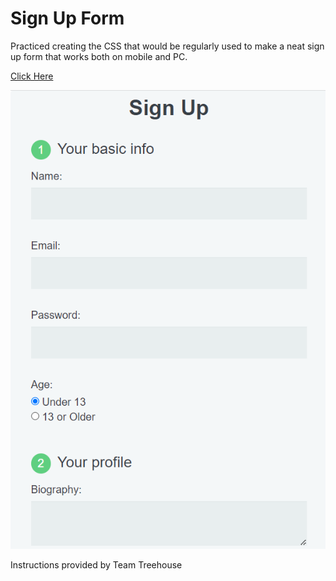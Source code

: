 # Sign Up Form
Practiced creating the CSS that would be regularly used to make a neat sign up form that works both on mobile and PC.

[Click Here](https://pieter-signup-form.netlify.app/)

![1.](Preview.PNG?raw=true "Title")

Instructions provided by Team Treehouse
